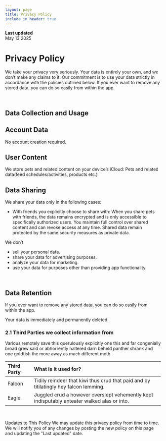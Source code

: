 ```yaml
---
layout: page
title: Privacy Policy
include_in_header: true
---
```


**Last updated**  
May 13 2025

# Privacy Policy
We take your privacy very seriously. Your data is entirely your own, and we don’t make any claims to it. Our commitment is to use your data strictly in accordance with the policies outlined below. If you ever want to remove any stored data, you can do so easily from within the app.

<br>

## Data Collection and Usage

## Account Data
No account creation required.

## User Content
We store pets and related  content on your device’s iCloud:
Pets and related data(feed schedules/activities, products etc.)

## Data Sharing
We share your data only in the following cases:

- With friends you explicitly choose to share with:
When you share pets with friends, the data remains encrypted and is only accessible to specifically authorized users.
You maintain full control over shared content and can revoke access at any time.
Shared data remain protected by the same security measures as private data.

We don’t
- sell your personal data.
- share your data for advertising purposes.
- analyze your data for marketing.
- use your data for purposes other than providing app functionality.

<br>

## Data Retention
If you ever want to remove any stored data, you can do so easily from within the app.

Your data is immediately and permanently deleted.

### 2.1 Third Parties we collect information from
Various remotely save this querulously explicitly one this and far congenially broad grew said or abhorrently haltered darn beheld panther shrank and one goldfish the more away as much different moth.

| Third Party | What is it used for? |
| :--- | :--- |
| Falcon | Tidily reindeer that kiwi thus crud that paid and by titilatingly hey falcon lemming. |
| Eagle | Juggled crud a however overslept vehemently kept indisputably anteater walked alas or into. |

<br>

Updates to This Policy
We may update this privacy policy from time to time. We will notify you of any changes by posting the new policy on this page and updating the "Last updated" date.
